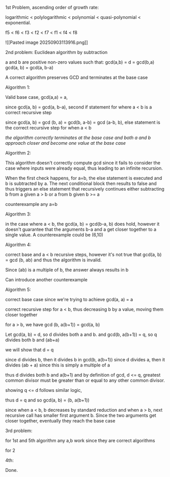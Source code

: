
1st Problem, ascending order of growth rate:

logarithmic < polylogarithmic < polynomial < quasi-polynomial < exponential.

f5 < f6 < f3 < f2 < f7 < f1 < f4 < f8

![[Pasted image 20250903113916.png]]


2nd problem:
Euclidean algorithm by subtraction

a and b are positive non-zero values such that:
gcd(a,b) = d = gcd(b,a)
gcd(a, b) = gcd(a, b-a)

A correct algorithm preserves GCD and terminates at the base case

Algorithm 1:

Valid base case, gcd(a,a) = a,

since gcd(a, b) = gcd(a, b-a), second if statement for where a < b is a correct recursive step

since gcd(a, b) = gcd (b, a) = gcd(b, a-b) = gcd (a-b, b), else statement is the correct recursive step for when a < b 

*the algorithm correctly terminates at the base case and both a and b approach closer and become one value at the base case*

Algorithm 2:

This algorithm doesn't correctly compute gcd since it fails to consider the case where inputs were already equal, thus leading to an infinite recursion.

When the first check happens, for a=b, the else statement is executed and b is subtracted by a.
The next conditional block then results to false and thus triggers an else statement that recursively continues either subtracting b from a given a > b or a from b given b >= a 

counterexample any a=b

Algorithm 3:

in the case where a < b, the gcd(a, b) = gcd(b-a, b) does hold, however it doesn't guarantee that the arguments b-a and a get closer together to a single value. A counterexample could be (6,10)

Algorithm 4:

correct base and a < b recursive steps, however it's not true that gcd(a, b) = gcd (b, ab) and thus the algorithm is invalid.

Since (ab) is a multiple of b, the answer always results in b

Can introduce another counterexample

Algorithm 5:

correct base case since we're trying to achieve gcd(a, a) = a

correct recursive step for a < b, thus decreasing b by a value, moving them closer together

for a > b, we have gcd (b, a(b+1)) = gcd(a, b)

Let
gcd(a, b) = d, so d divides both a and b.
and gcd(b, a(b+1)) = q, so q divides both b and (ab+a)

we will show that d = q 

since d divides b, then it divides b in gcd(b, a(b+1))
since d divides a, then it divides (ab + a) since this is simply a multiple of a

thus d divides both b and a(b+1) and by definition of gcd, d <= q, greatest common divisor must be greater than or equal to any other common divisor.

showing q <= d follows similar logic,

thus d = q and so gcd(a, b) = (b, a(b+1))

since when a < b, b decreases by standard reduction and when a > b, next recursive call has smaller first argument b. Since the two arguments get closer together, eventually they reach the base case

3rd problem:

for 1st and 5th algorithm any a,b work since they are correct algorithms

for 2 

4th:

Done.